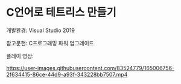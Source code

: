 # C언어로 테트리스 만들기

개발환경: Visual Studio 2019

참고문헌: C프로그래밍 파워 업그레이드

플레이 영상:


https://user-images.githubusercontent.com/83524779/165006756-2f634415-86ce-44d9-a93f-343228bb7507.mp4

